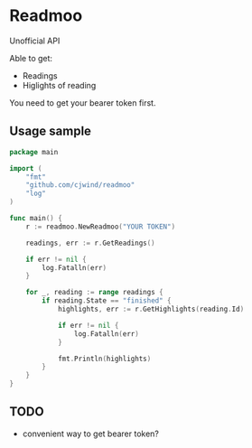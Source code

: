 # Readmoo

Unofficial API

Able to get:

* Readings
* Higlights of reading

You need to get your bearer token first.

## Usage sample

```go
package main

import (
	"fmt"
	"github.com/cjwind/readmoo"
	"log"
)

func main() {
	r := readmoo.NewReadmoo("YOUR TOKEN")

	readings, err := r.GetReadings()

	if err != nil {
		log.Fatalln(err)
	}

	for _, reading := range readings {
		if reading.State == "finished" {
			highlights, err := r.GetHighlights(reading.Id)

			if err != nil {
				log.Fatalln(err)
			}

			fmt.Println(highlights)
		}
	}
}
```

## TODO

- convenient way to get bearer token?
